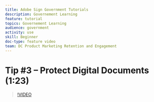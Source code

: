 ```yaml
---
title: Adobe Sign Government Tutorials
description: Governement Learning
feature: tutorial
topics: Governement Learning
audience: government
activity: use
skill: Beginner
doc-type: feature video
team: DC Product Marketing Retention and Engagement
---
```


# Tip #3 – Protect Digital Documents (1:23)

>[!VIDEO](https://video.tv.adobe.com/v/34510)